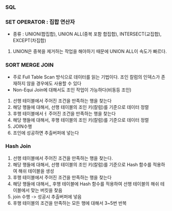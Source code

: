 ### SQL 

### SET OPERATOR : 집합 연산자 

- 종류 : UNION(합집합), UNION ALL(중복 포함 합집합), INTERSECT(교집합), EXCEPT(차집합)

1. UNION은 중복을 제거하는 작업을 해야하기 때문에 UNION ALL이 속도가 빠르다. 

### SORT MERGE JOIN

- 주로 Full Table Scan 방식으로 데이터를 읽는 기법이다. 조인 칼럼의 인덱스가 존재하지 않을 경우에도 사용할 수 있다
- Non-Equi Join에 대해서도 조인 작업이 가능하다(비동등 조인)

1. 선행 테이블에서 주어진 조건을 만족하는 행을 찾는다 
2. 해당 행들에 대해서, 선행 테이블의 조인 키(칼럼)를 기준으로 데이터 정렬
3. 후행 테이블에서ㅓ 주어진 조건을 만족하는 행을 찾는다
4. 해당 행들에 대해서, 후행 테이블의 조인 키(칼럼)를 기준으로 데이터 정렬
5. JOIN수행
6. 조인에 성공하면 추출버퍼에 넣는다

### Hash Join

1. 선행 테이블에서 주어진 조건을 만족하는 행을 찾는다.
2. 해당 행들에 대해서, 선행 테이블의 조인 키(칼럼)를 기준으로 Hash 함수를 적용하여 해쉬 테이블을 생성
3. 후행 테이블에서 주어진 조건을 만족하는 행을 찾는다
4. 해당 행들에 대해서,, 후행 테이블에 Hash 함수를 적용하여 선행 테이블의 해쉬 테이블에서 맞는 버킷을 찾음 
5. join 수행 -> 성공시 추출버퍼에 넣음 
6. 후행 테이블의 조건을 만족하는 모든 행에 대해서 3~5번 반복






